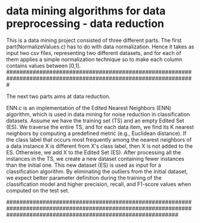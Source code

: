 # data mining algorithms for data preprocessing - data reduction 

This is a data mining project consisted of three different parts. The first part(NormalizeValues.c) has to do with data normalization. Hence it takes as input two csv files, representing two different datasets, and for each of them applies a simple normalization technique so to make each column contains values between [0,1]. 
#################################################################################################################


The next two parts aims at data reduction.

ENN.c is an implementation of the Edited Nearest Neighbors (ENN) algorithm, which is used in data mining for noise reduction in classification datasets. Assume we have the training set (TS) and an empty Edited Set (ES). We traverse the entire TS, and for each data item, we find its K nearest neighbors by computing a predefined metric (e.g., Euclidean distance). If the class label that occurs most frequently among the nearest neighbors of a data instance X is different from X's class label, then X is not added to the ES. Otherwise, we add X to the Edited Set (ES). After processing all the instances in the TS, we create a new dataset containing fewer instances than the initial one. This new dataset (ES) is used as input for a classification algorithm. By eliminating the outliers from the initial dataset, we expect better parameter definition during the training of the classification model and higher precision, recall, and F1-score values when computed on the test set.

####################################################################################################################################################################
